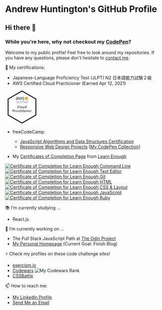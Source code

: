 # Andrew Huntington's GitHub Profile
## Hi there 👋
### While you're here, why not checkout my [CodePen](https://codepen.io/strugglebunny)?

Welcome to my public profile! Feel free to look around my repositories. If you have any questions, please don't hesitate to [contact me](mailto:andrew.huntington@gmail.com).

:scroll: My certifications:
- Japanese-Language Proficiency Test (JLPT) N2 日本語能力試験２級
- AWS Certified Cloud Practicioner (Earned Apr 12, 2021)

![My AWS Cloud Practitioner Certification](https://raw.githubusercontent.com/AndrewHuntington/personal-homepage/master/images/aws-certified-cloud-practitioner.png)

- freeCodeCamp:
    - [JavaScript Algorithms and Data Structures Certification](https://www.freecodecamp.org/certification/strugglebunny/javascript-algorithms-and-data-structures)
    - [Responsive Web Design Projects](https://www.freecodecamp.org/certification/strugglebunny/responsive-web-design) [[My CodePen Collection](https://codepen.io/collection/waKZqN)]


- My [Certificates of Completion Page](https://www.learnenough.com/certificates/strugglebunny) from [Learn Enough](https://learnenough.com)

<a href="https://www.learnenough.com/certificates/strugglebunny"><img src="https://www.learnenough.com/certificates/strugglebunny/command-line-tutorial.svg" alt="Certificate of Completion for Learn Enough Command Line"></a><a href="https://www.learnenough.com/certificates/strugglebunny"><img src="https://www.learnenough.com/certificates/strugglebunny/text-editor-tutorial.svg" alt="Certificate of Completion for Learn Enough Text Editor"></a><a href="https://www.learnenough.com/certificates/strugglebunny"><img src="https://www.learnenough.com/certificates/strugglebunny/git-tutorial.svg" alt="Certificate of Completion for Learn Enough Git"></a><a href="https://www.learnenough.com/certificates/strugglebunny"><img src="https://www.learnenough.com/certificates/strugglebunny/html-tutorial.svg" alt="Certificate of Completion for Learn Enough HTML"></a><a href="https://www.learnenough.com/certificates/strugglebunny"><img src="https://www.learnenough.com/certificates/strugglebunny/css-and-layout-tutorial.svg" alt="Certificate of Completion for Learn Enough CSS &amp; Layout"></a><a href="https://www.learnenough.com/certificates/strugglebunny"><img src="https://www.learnenough.com/certificates/strugglebunny/javascript-tutorial.svg" alt="Certificate of Completion for Learn Enough JavaScript"></a><a href="https://www.learnenough.com/certificates/strugglebunny"><img src="https://www.learnenough.com/certificates/strugglebunny/ruby-tutorial.svg" alt="Certificate of Completion for Learn Enough Ruby"></a>

:books: I’m currently studying ...
- React.js

🔭 I’m currently working on ...
- The Full Stack JavaScript Path at [The Odin Project](https://www.theodinproject.com/) 
- [My Personal Homepage](https://andrewhuntington.com) (Current Goal: Finish Blog)

⚡ Check my profiles on these code challenge sites!
- [exercism.io](https://exercism.io/profiles/AndrewHuntington)
- [Codewars](https://www.codewars.com/users/strugglebunny) ![My Codewars Rank](https://www.codewars.com/users/strugglebunny/badges/micro)
- [CSSBattle](https://cssbattle.dev/player/strugglebunny)

📫 How to reach me:
- [My LinkedIn Profile](https://www.linkedin.com/in/andrew-huntington-7827582b/)
- [Send Me an Email](mailto:andrew.huntington@gmail.com)

<!--
**AndrewHuntington/AndrewHuntington** is a ✨ _special_ ✨ repository because its `README.md` (this file) appears on your GitHub profile.

Here are some ideas to get you started:

- 🔭 I’m currently working on ...
- 🌱 I’m currently learning ...
- 👯 I’m looking to collaborate on ...
- 🤔 I’m looking for help with ...
- 💬 Ask me about ...
- 📫 How to reach me: ...
- 😄 Pronouns: ...
- ⚡ Fun fact: ...
-->
